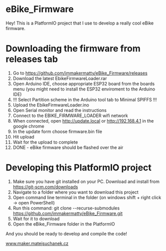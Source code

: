 # eBike_Firmware

Hey! This is a PlatformIO project that I use to develop a really cool eBike firmware.

# Downloading the firmware from releases tab

1. Go to https://github.com/immakermatty/eBike_Firmware/releases
2. Download the latest EbikeFirmwareLoader.rar
3. Open Arduino IDE, choose appropriate ESP32 board from the boards menu (you might need to install the ESP32 enviroment to the Arduino IDE)
4. !!! Select Partition scheme in the Arduino tool tab to Minimal SPIFFS !!!
5. Upload the EbikeFirmwareLoader.ino
6. Open Serial monitor and read the instructions
7. Connect to the EBIKE_FIRMWARE_LOADER wifi network
8. When connected, open http://update.local or http://192.168.4.1 in the google chrome
9. In the update form choose firmware.bin file
10. Hit upload
11. Wait for the upload to complete
12. DONE - eBike firmware should be flashed over the air


# Developing this PlatformIO project

1. Make sure you have git installed on your PC. Download and install from https://git-scm.com/downloads
2. Navigate to a folder where you want to download this project
3. Open command line terminal in the folder (on windows shift + right click -> open PowerShell)
4. Run this command: git clone --recurse-submodules https://github.com/immakermatty/eBike_Firmware.git
5. Wait for it to download
6. Open the eBike_Firmware folder in the PlatformIO

And you should be ready to develop and compile the code!

www.maker.matejsuchanek.cz
